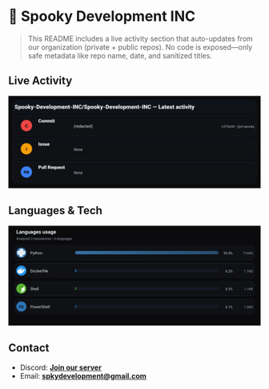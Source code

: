 # 👻 Spooky Development INC

> This README includes a live activity section that auto-updates from our organization (private + public repos). No code is exposed—only safe metadata like repo name, date, and sanitized titles.

## Live Activity
![Repo Snapshot](./assets/repo-snapshot.svg?v=08be7da711)

## Languages & Tech
![Languages Usage](./assets/languages.svg?v=309f423b32)

## Contact
- Discord: **[Join our server](https://discord.gg/XYspZgEEJb)**
- Email: **spkydevelopment@gmail.com**

